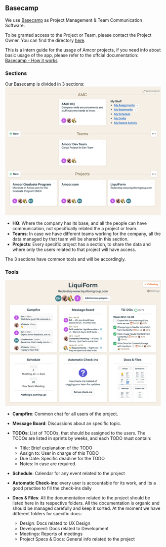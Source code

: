 ## Basecamp

We use [Basecamp](https://basecamp.com) as Project Management & Team Communication Software.

To be granted access to the Project or Team, please contact the Project Owner. You can find the directory [here](./Support).

This is a intern guide for the usage of Amcor projects, if you need info about basic usage of the app, please refer to the offcial documentation: [Basecamp - How it works](https://basecamp.com/how-it-works)

### Sections
Our Basecamp is divided in 3 sections:
![Basecamp Home](./images/basecampHome.png)

- **HQ**: Where the company has its base, and all the people can have communication, not specifically related the a project or team.
- **Teams**: In case we have different teams working for the company, all the data managed by that team will be shared in this section.
- **Projects**: Every specific project has a section, to share the data and where only the users related to that project will have access.

The 3 sections have common tools and will be accordingly.

### Tools
![Basecamp Tools](./images/basecampProjectHome.png)

- **Campfire**: Common chat for all users of the project.

- **Message Board**: Discussions about an specific topic.

- **TODOs**: List of TODOs, that should be assigned to the users. The TODOs are listed in sprints by weeks, and each TODO must contain:
  - Title: Brief explanation of the TODO
  - Assign to: User in charge of this TODO
  - Due Date: Specific deadline for the TODO
  - Notes: In case are required.
- **Schedule**: Calendar for any event related to the project

- **Automatic Check-ins**: every user is accountable for its work, and its a good practise to fill the check-ins daily

- **Docs & Files**: All the documentation related to the project should be listed here in its respective folders. All the documentation is organic and should be managed carefully and keep it sorted. At the moment we have different folders for specific docs:
  - Design: Docs related to UX Design
  - Development: Docs related to Development
  - Meetings: Reports of meetings
  - Project Specs & Docs: General info related to the project
